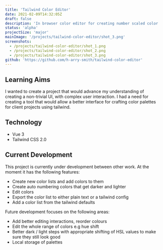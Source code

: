 ```yaml
---
title: 'Tailwind Color Editor'
date: 2021-02-09T14:32:05Z
draft: false
description: 'In browser color editor for creating number scaled color palettes in the style of the tailwind color palettes.'
status: 'alpha'
projectSize: 'major'
mainImage: '/projects/tailwind-color-editor/shot_3.png'
screenshots:
  - /projects/tailwind-color-editor/shot_1.png
  - /projects/tailwind-color-editor/shot_2.png
  - /projects/tailwind-color-editor/shot_3.png
github: 'https://github.com/h-arry-smith/tailwind-color-editor'
---
```


## Learning Aims

I wanted to create a project that would advance my understanding of creating a non-trivial UI, with complex user interaction. I had a need for creating a tool that would allow a better interface for crafting color palettes for client projects using tailwind.

## Technology

- Vue 3
- Tailwind CSS 2.0

## Current Development

This project is currently under development between other work. At the moment it has the following features:

- Create new color lists and add colors to them
- Create auto numbering colors that get darker and lighter
- Edit colors
- Export the color list to either plain text or a tailwind config
- Add a color list from the tailwind defaults

Future development focuses on the following areas:

- Add better editing interactions, reorder colours
- Edit the whole range of colors e.g hue shift
- Better dark / light steps with appropriate shifting of HSL values to make sure they still look good
- Local storage of palettes
